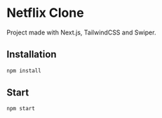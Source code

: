# Netflix Clone

Project made with Next.js, TailwindCSS and Swiper.

## Installation

```bash
npm install
```

## Start

```bash
npm start
```
